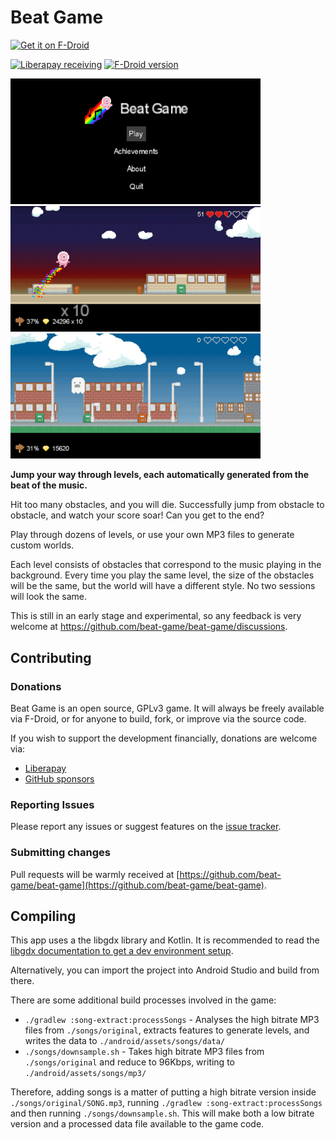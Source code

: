 # Beat Game

[<img src="https://f-droid.org/badge/get-it-on.png" alt="Get it on F-Droid" height="80px">](https://f-droid.org/app/com.serwylo.beatgame)

[![Liberapay receiving](https://img.shields.io/liberapay/receives/BeatGame)](https://liberapay.com/BeatGame/donate)
[![F-Droid version](https://img.shields.io/f-droid/v/com.serwylo.beatgame)](https://f-droid.org/packages/com.serwylo.beatgame/)

<img src="./fastlane/metadata/android/en-US/images/phoneScreenshots/01_main_menu.png" alt="Main menu" width="400"> <img src="./fastlane/metadata/android/en-US/images/phoneScreenshots/02_in_game.png" alt="Jumping over obstacles" width="400"> <img src="./fastlane/metadata/android/en-US/images/phoneScreenshots/03_death.png" alt="Death scene" width="400">

**Jump your way through levels, each automatically generated from the beat of the music.**

Hit too many obstacles, and you will die. Successfully jump from obstacle to obstacle, and watch your score soar! Can you get to the end?

Play through dozens of levels, or use your own MP3 files to generate custom worlds.

Each level consists of obstacles that correspond to the music playing in the background. Every time you play the same level, the size of the obstacles will be the same, but the world will have a different style. No two sessions will look the same.

This is still in an early stage and experimental, so any feedback is very welcome at https://github.com/beat-game/beat-game/discussions.

## Contributing

### Donations

Beat Game is an open source, GPLv3 game. It will always be freely available via F-Droid, or for anyone to build, fork, or improve via the source code.

If you wish to support the development financially, donations are welcome via:

* [Liberapay](https://liberapay.com/BeatGame/donate)
* [GitHub sponsors](https://github.com/sponsors/pserwylo)

### Reporting Issues

Please report any issues or suggest features on the [issue tracker](https://github.com/beat-game/beat-game/issues).

### Submitting changes

Pull requests will be warmly received at [https://github.com/beat-game/beat-game](https://github.com/beat-game/beat-game).

## Compiling

This app uses a the libgdx library and Kotlin. It is recommended to read the [libgdx documentation to get a dev environment setup](https://libgdx.com/dev/setup/).

Alternatively, you can import the project into Android Studio and build from there.

There are some additional build processes involved in the game:
* `./gradlew :song-extract:processSongs` - Analyses the high bitrate MP3 files from `./songs/original`, extracts features to generate levels, and writes the data to `./android/assets/songs/data/`
* `./songs/downsample.sh` - Takes high bitrate MP3 files from `./songs/original` and reduce to 96Kbps, writing to `./android/assets/songs/mp3/`

Therefore, adding songs is a matter of putting a high bitrate version inside `./songs/original/SONG.mp3`, running `./gradlew :song-extract:processSongs` and then running `./songs/downsample.sh`.
This will make both a low bitrate version and a processed data file available to the game code.

